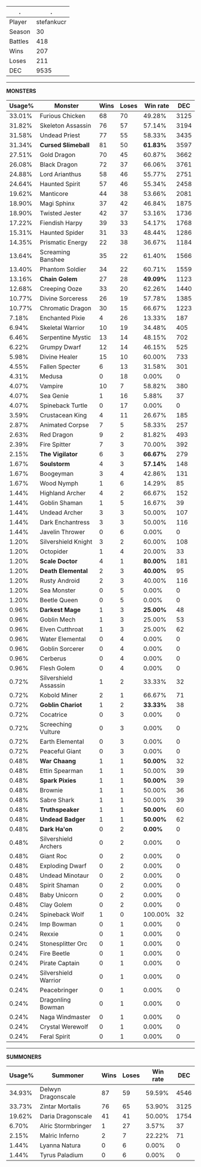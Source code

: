 .|.
|-|-
Player|stefankucr
Season|30
Battles|418
Wins|207
Loses|211
DEC|9535

---
**MONSTERS**

Usage%|Monster|Wins|Loses|Win rate|DEC|
-|-|-|-|-|-|
33.01%|Furious Chicken|68|70|49.28%|3125|
31.82%|Skeleton Assassin|76|57|57.14%|3194|
31.58%|Undead Priest|77|55|58.33%|3435|
31.34%|**Cursed Slimeball**|81|50|**61.83%**|3597|
27.51%|Gold Dragon|70|45|60.87%|3662|
26.08%|Black Dragon|72|37|66.06%|3761|
24.88%|Lord Arianthus|58|46|55.77%|2751|
24.64%|Haunted Spirit|57|46|55.34%|2458|
19.62%|Manticore|44|38|53.66%|2081|
18.90%|Magi Sphinx|37|42|46.84%|1875|
18.90%|Twisted Jester|42|37|53.16%|1736|
17.22%|Fiendish Harpy|39|33|54.17%|1768|
15.31%|Haunted Spider|31|33|48.44%|1286|
14.35%|Prismatic Energy|22|38|36.67%|1184|
13.64%|Screaming Banshee|35|22|61.40%|1566|
13.40%|Phantom Soldier|34|22|60.71%|1559|
13.16%|**Chain Golem**|27|28|**49.09%**|1123|
12.68%|Creeping Ooze|33|20|62.26%|1440|
10.77%|Divine Sorceress|26|19|57.78%|1385|
10.77%|Chromatic Dragon|30|15|66.67%|1223|
7.18%|Enchanted Pixie|4|26|13.33%|187|
6.94%|Skeletal Warrior|10|19|34.48%|405|
6.46%|Serpentine Mystic|13|14|48.15%|702|
6.22%|Grumpy Dwarf|12|14|46.15%|525|
5.98%|Divine Healer|15|10|60.00%|733|
4.55%|Fallen Specter|6|13|31.58%|301|
4.31%|Medusa|0|18|0.00%|0|
4.07%|Vampire|10|7|58.82%|380|
4.07%|Sea Genie|1|16|5.88%|37|
4.07%|Spineback Turtle|0|17|0.00%|0|
3.59%|Crustacean King|4|11|26.67%|185|
2.87%|Animated Corpse|7|5|58.33%|257|
2.63%|Red Dragon|9|2|81.82%|493|
2.39%|Fire Spitter|7|3|70.00%|392|
2.15%|**The Vigilator**|6|3|**66.67%**|279|
1.67%|**Soulstorm**|4|3|**57.14%**|148|
1.67%|Boogeyman|3|4|42.86%|131|
1.67%|Wood Nymph|1|6|14.29%|85|
1.44%|Highland Archer|4|2|66.67%|152|
1.44%|Goblin Shaman|1|5|16.67%|39|
1.44%|Undead Archer|3|3|50.00%|107|
1.44%|Dark Enchantress|3|3|50.00%|116|
1.44%|Javelin Thrower|0|6|0.00%|0|
1.20%|Silvershield Knight|3|2|60.00%|108|
1.20%|Octopider|1|4|20.00%|33|
1.20%|**Scale Doctor**|4|1|**80.00%**|181|
1.20%|**Death Elemental**|2|3|**40.00%**|95|
1.20%|Rusty Android|2|3|40.00%|116|
1.20%|Sea Monster|0|5|0.00%|0|
1.20%|Beetle Queen|0|5|0.00%|0|
0.96%|**Darkest Mage**|1|3|**25.00%**|48|
0.96%|Goblin Mech|1|3|25.00%|53|
0.96%|Elven Cutthroat|1|3|25.00%|62|
0.96%|Water Elemental|0|4|0.00%|0|
0.96%|Goblin Sorcerer|0|4|0.00%|0|
0.96%|Cerberus|0|4|0.00%|0|
0.96%|Flesh Golem|0|4|0.00%|0|
0.72%|Silvershield Assassin|1|2|33.33%|32|
0.72%|Kobold Miner|2|1|66.67%|71|
0.72%|**Goblin Chariot**|1|2|**33.33%**|38|
0.72%|Cocatrice|0|3|0.00%|0|
0.72%|Screeching Vulture|0|3|0.00%|0|
0.72%|Earth Elemental|0|3|0.00%|0|
0.72%|Peaceful Giant|0|3|0.00%|0|
0.48%|**War Chaang**|1|1|**50.00%**|32|
0.48%|Ettin Spearman|1|1|50.00%|39|
0.48%|**Spark Pixies**|1|1|**50.00%**|39|
0.48%|Brownie|1|1|50.00%|36|
0.48%|Sabre Shark|1|1|50.00%|39|
0.48%|**Truthspeaker**|1|1|**50.00%**|60|
0.48%|**Undead Badger**|1|1|**50.00%**|62|
0.48%|**Dark Ha'on**|0|2|**0.00%**|0|
0.48%|Silvershield Archers|0|2|0.00%|0|
0.48%|Giant Roc|0|2|0.00%|0|
0.48%|Exploding Dwarf|0|2|0.00%|0|
0.48%|Undead Minotaur|0|2|0.00%|0|
0.48%|Spirit Shaman|0|2|0.00%|0|
0.48%|Baby Unicorn|0|2|0.00%|0|
0.48%|Clay Golem|0|2|0.00%|0|
0.24%|Spineback Wolf|1|0|100.00%|32|
0.24%|Imp Bowman|0|1|0.00%|0|
0.24%|Rexxie|0|1|0.00%|0|
0.24%|Stonesplitter Orc|0|1|0.00%|0|
0.24%|Fire Beetle|0|1|0.00%|0|
0.24%|Pirate Captain|0|1|0.00%|0|
0.24%|Silvershield Warrior|0|1|0.00%|0|
0.24%|Peacebringer|0|1|0.00%|0|
0.24%|Dragonling Bowman|0|1|0.00%|0|
0.24%|Naga Windmaster|0|1|0.00%|0|
0.24%|Crystal Werewolf|0|1|0.00%|0|
0.24%|Feral Spirit|0|1|0.00%|0|

---
**SUMMONERS**

Usage%|Summoner|Wins|Loses|Win rate|DEC|
-|-|-|-|-|-|
34.93%|Delwyn Dragonscale|87|59|59.59%|4546|
33.73%|Zintar Mortalis|76|65|53.90%|3125|
19.62%|Daria Dragonscale|41|41|50.00%|1754|
6.70%|Alric Stormbringer|1|27|3.57%|37|
2.15%|Malric Inferno|2|7|22.22%|71|
1.44%|Lyanna Natura|0|6|0.00%|0|
1.44%|Tyrus Paladium|0|6|0.00%|0|
